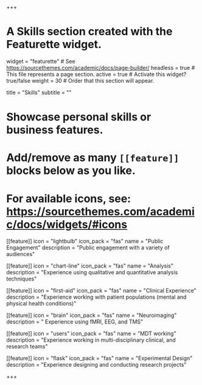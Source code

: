 +++
# A Skills section created with the Featurette widget.
widget = "featurette"  # See https://sourcethemes.com/academic/docs/page-builder/
headless = true  # This file represents a page section.
active = true  # Activate this widget? true/false
weight = 30  # Order that this section will appear.

title = "Skills"
subtitle = ""

# Showcase personal skills or business features.
# 
# Add/remove as many `[[feature]]` blocks below as you like.
# 
# For available icons, see: https://sourcethemes.com/academic/docs/widgets/#icons

[[feature]]
  icon = "lightbulb"
  icon_pack = "fas"
  name = "Public Engagement"
  description = "Public engagement with a variety of audiences"
  
[[feature]]
  icon = "chart-line"
  icon_pack = "fas"
  name = "Analysis"
  description = "Experience using qualitative and quantitative analysis techniques"  
  
[[feature]]
  icon = "first-aid"
  icon_pack = "fas"
  name = "Clinical Experience"
  description = "Experience working with patient populations (mental and physical health conditions)"
  
  
[[feature]]
  icon = "brain"
  icon_pack = "fas"
  name = "Neuroimaging"
  description = " Experience using fMRI, EEG, and TMS"
  
[[feature]]
  icon = "users"
  icon_pack = "fas"
  name = "MDT working"
  description = "Experience working in multi-disciplinary clinical, and research teams"
  
[[feature]]
  icon = "flask"
  icon_pack = "fas"
  name = "Experimental Design"
  description = "Experience designing and conducting research projects"

+++
